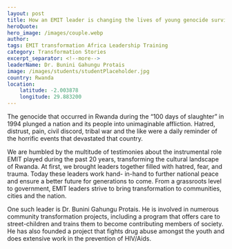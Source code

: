 ```yaml
---
layout: post
title: How an EMIT leader is changing the lives of young genocide survivors
heroQuote:
hero_image: /images/couple.webp
author:
tags: EMIT transformation Africa Leadership Training
category: Transformation Stories
excerpt_separator: <!--more-->
leaderName: Dr. Bunini Gahungu Protais
image: /images/students/studentPlaceholder.jpg
country: Rwanda
location:
    latitude: -2.003878
    longitude: 29.883200
---
```


The genocide that occurred in Rwanda during the “100 days of slaughter” in 1994 plunged a nation and its people into unimaginable affliction. Hatred, distrust, pain, civil discord, tribal war and the like were a daily reminder of the horrific events that devastated that country.

We are humbled by the multitude of testimonies about the instrumental role EMIT played during the past 20 years, transforming the cultural landscape of Rwanda. At first, we brought leaders together filled with hatred, fear, and trauma. Today these leaders work hand- in-hand to further national peace and ensure a better future for generations to come. From a grassroots level to government, EMIT leaders strive to bring transformation to communities, cities and the nation.

One such leader is Dr. Bunini Gahungu Protais. He is involved in numerous community transformation projects, including a program that offers care to street-children and trains them to become contributing members of society. He has also founded a project that fights drug abuse amongst the youth and does extensive work in the prevention of HIV/Aids.
